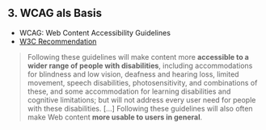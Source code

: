 ## 3. WCAG als Basis

- WCAG: Web Content Accessibility Guidelines
- [W3C Recommendation](https://www.w3.org/TR/WCAG/)

> Following these guidelines will make content more **accessible to a wider range of people with disabilities**, including accommodations for blindness and low vision, deafness and hearing loss, limited movement, speech disabilities, photosensitivity, and combinations of these, and some accommodation for learning disabilities and cognitive limitations; but will not address every user need for people with these disabilities. [...] Following these guidelines will also often make Web content **more usable to users in general**.
